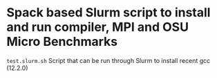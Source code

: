 # Spack based Slurm script to install and run compiler, MPI and OSU Micro Benchmarks

`test.slurm.sh`
       Script that can be run through Slurm to install recent gcc (12.2.0)

